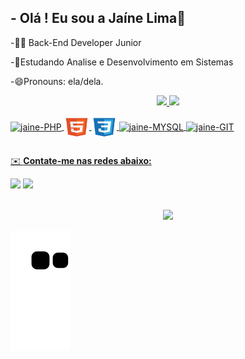 ## - Olá ! Eu sou a Jaíne Lima👋

-👩‍💻 Back-End Developer Junior

-🌱Estudando Analise e Desenvolvimento em Sistemas 


-😄Pronouns: ela/dela.

<div align="center">
  <a href="https://github.com/Jainelima">
  <img height="180em" src="https://github-readme-stats.vercel.app/api?username=jainelima&show_icons=false&theme=dracula&include_all_commits=true&count_private=true"/>
  <img height="180em" src="https://github-readme-stats.vercel.app/api/top-langs/?username=jainelima&layout=compact&langs_count=7&theme=dracula"/>
</div>

<div style="display: inline_block"><br>
  <img align="center" alt="jaine-PHP" height="40" width="50"
  src="https://cdn.jsdelivr.net/gh/devicons/devicon/icons/php/php-original.svg" />
  <img align="center" alt="jaine-HTML" height="30" width="40" src="https://raw.githubusercontent.com/devicons/devicon/master/icons/html5/html5-original.svg">
  <img align="center" alt="jaine-CSS" height="30" width="40" 
  src="https://raw.githubusercontent.com/devicons/devicon/master/icons/css3/css3-original.svg">
   <img align="center" alt="jaine-MYSQL" height="70" width="60"
    src="https://cdn.jsdelivr.net/gh/devicons/devicon/icons/mysql/mysql-original-wordmark.svg" />
  <img align="center" alt="jaine-GIT" height="30" width="40"
  src="https://cdn.jsdelivr.net/gh/devicons/devicon/icons/git/git-plain.svg" />
</div>

##
 ✉️ **Contate-me nas redes abaixo:**
<div>
 <a href = "mailto:contatojainelb14@outlook.com" target="_blank"><img src="https://img.shields.io/badge/Microsoft_Outlook-0078D4?style=for-the-badge&logo=microsoft-outlook&logoColor=white" target="_blank"></a>
 <a href="https://https://www.linkedin.com/in/ja%C3%ADne-lima-barbosa-a294261ab" target="_blank"><img src="https://img.shields.io/badge/-LinkedIn-%230077B5?style=for-the-badge&logo=linkedin&logoColor=white" target="_blank"></a>
</div>
  </br>
  
  <p align="center">   <img alingn="center" src="https://profile-counter.glitch.me/JaineLima/count.svg" /></p>

![snake gif](https://github.com/JaineLima/JaineLima/blob/output/github-contribution-grid-snake.svg)
